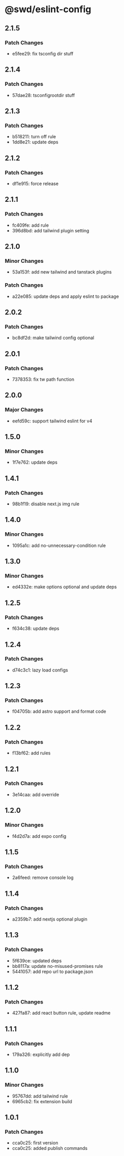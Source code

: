 # @swd/eslint-config

## 2.1.5

### Patch Changes

- e5fee29: fix tsconfig dir stuff

## 2.1.4

### Patch Changes

- 57dae28: tsconfigrootdir stuff

## 2.1.3

### Patch Changes

- b518211: turn off rule
- 1dd8e21: update deps

## 2.1.2

### Patch Changes

- df1e915: force release

## 2.1.1

### Patch Changes

- fc409fe: add rule
- 396d8bd: add tailwind plugin setting

## 2.1.0

### Minor Changes

- 53a153f: add new tailwind and tanstack plugins

### Patch Changes

- a22e085: update deps and apply eslint to package

## 2.0.2

### Patch Changes

- bc8df2d: make tailwind config optional

## 2.0.1

### Patch Changes

- 7378353: fix tw path function

## 2.0.0

### Major Changes

- eefd59c: support tailwind eslint for v4

## 1.5.0

### Minor Changes

- 1f7e762: update deps

## 1.4.1

### Patch Changes

- 98b1f19: disable next.js img rule

## 1.4.0

### Minor Changes

- 1095a1c: add no-unnecessary-condition rule

## 1.3.0

### Minor Changes

- ed4332e: make options optional and update deps

## 1.2.5

### Patch Changes

- f634c38: update deps

## 1.2.4

### Patch Changes

- d74c3c1: lazy load configs

## 1.2.3

### Patch Changes

- f04705b: add astro support and format code

## 1.2.2

### Patch Changes

- f13bf62: add rules

## 1.2.1

### Patch Changes

- 3e14caa: add override

## 1.2.0

### Minor Changes

- f4d2d7a: add expo config

## 1.1.5

### Patch Changes

- 2a6feed: remove console log

## 1.1.4

### Patch Changes

- a2359b7: add nextjs optional plugin

## 1.1.3

### Patch Changes

- 5f639ce: updated deps
- bb8117a: update no-misused-promises rule
- 5441057: add repo url to package.json

## 1.1.2

### Patch Changes

- 427fa87: add react button rule, update readme

## 1.1.1

### Patch Changes

- 179a326: explicitly add dep

## 1.1.0

### Minor Changes

- 95767dd: add tailwind rule
- 6965cb2: fix extension build

## 1.0.1

### Patch Changes

- cca0c25: first version
- cca0c25: added publish commands
